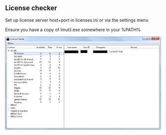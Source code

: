 ## License checker

Set up license server host+port in licenses.ini or via the settings menu

Ensure you have a copy of lmutil.exe somewhere in your %PATH%

![Screenshot](https://raw.githubusercontent.com/lpinner/catchall/master/licenses/images/screenshot.png)
